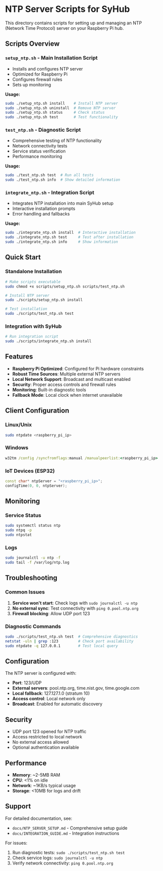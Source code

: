 # NTP Server Scripts for SyHub

This directory contains scripts for setting up and managing an NTP (Network Time Protocol) server on your Raspberry Pi hub.

## Scripts Overview

### `setup_ntp.sh` - Main Installation Script
- Installs and configures NTP server
- Optimized for Raspberry Pi
- Configures firewall rules
- Sets up monitoring

**Usage:**
```bash
sudo ./setup_ntp.sh install    # Install NTP server
sudo ./setup_ntp.sh uninstall  # Remove NTP server
sudo ./setup_ntp.sh status     # Check status
sudo ./setup_ntp.sh test       # Test functionality
```

### `test_ntp.sh` - Diagnostic Script
- Comprehensive testing of NTP functionality
- Network connectivity tests
- Service status verification
- Performance monitoring

**Usage:**
```bash
sudo ./test_ntp.sh test  # Run all tests
sudo ./test_ntp.sh info  # Show detailed information
```

### `integrate_ntp.sh` - Integration Script
- Integrates NTP installation into main SyHub setup
- Interactive installation prompts
- Error handling and fallbacks

**Usage:**
```bash
sudo ./integrate_ntp.sh install  # Interactive installation
sudo ./integrate_ntp.sh test     # Test after installation
sudo ./integrate_ntp.sh info     # Show information
```

## Quick Start

### Standalone Installation
```bash
# Make scripts executable
sudo chmod +x scripts/setup_ntp.sh scripts/test_ntp.sh

# Install NTP server
sudo ./scripts/setup_ntp.sh install

# Test installation
sudo ./scripts/test_ntp.sh test
```

### Integration with SyHub
```bash
# Run integration script
sudo ./scripts/integrate_ntp.sh install
```

## Features

- **Raspberry Pi Optimized**: Configured for Pi hardware constraints
- **Robust Time Sources**: Multiple external NTP servers
- **Local Network Support**: Broadcast and multicast enabled
- **Security**: Proper access controls and firewall rules
- **Monitoring**: Built-in diagnostic tools
- **Fallback Mode**: Local clock when internet unavailable

## Client Configuration

### Linux/Unix
```bash
sudo ntpdate <raspberry_pi_ip>
```

### Windows
```cmd
w32tm /config /syncfromflags:manual /manualpeerlist:<raspberry_pi_ip>
```

### IoT Devices (ESP32)
```cpp
const char* ntpServer = "<raspberry_pi_ip>";
configTime(0, 0, ntpServer);
```

## Monitoring

### Service Status
```bash
sudo systemctl status ntp
sudo ntpq -p
sudo ntpstat
```

### Logs
```bash
sudo journalctl -u ntp -f
sudo tail -f /var/log/ntp.log
```

## Troubleshooting

### Common Issues
1. **Service won't start**: Check logs with `sudo journalctl -u ntp`
2. **No external sync**: Test connectivity with `ping 0.pool.ntp.org`
3. **Firewall blocking**: Allow UDP port 123

### Diagnostic Commands
```bash
sudo ./scripts/test_ntp.sh test  # Comprehensive diagnostics
netstat -uln | grep :123         # Check port availability
sudo ntpdate -q 127.0.0.1        # Test local query
```

## Configuration

The NTP server is configured with:
- **Port**: 123/UDP
- **External servers**: pool.ntp.org, time.nist.gov, time.google.com
- **Local fallback**: 127.127.1.0 (stratum 10)
- **Access control**: Local network only
- **Broadcast**: Enabled for automatic discovery

## Security

- UDP port 123 opened for NTP traffic
- Access restricted to local network
- No external access allowed
- Optional authentication available

## Performance

- **Memory**: ~2-5MB RAM
- **CPU**: <1% on idle
- **Network**: ~1KB/s typical usage
- **Storage**: <10MB for logs and drift

## Support

For detailed documentation, see:
- `docs/NTP_SERVER_SETUP.md` - Comprehensive setup guide
- `docs/INTEGRATION_GUIDE.md` - Integration instructions

For issues:
1. Run diagnostic tests: `sudo ./scripts/test_ntp.sh test`
2. Check service logs: `sudo journalctl -u ntp`
3. Verify network connectivity: `ping 0.pool.ntp.org` 
